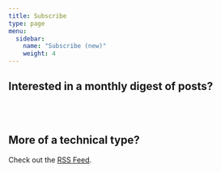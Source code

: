 ```yaml
---
title: Subscribe
type: page
menu:
  sidebar:
    name: "Subscribe (new)"
    weight: 4
---
```


## Interested in a monthly digest of posts?

<script type="text/javascript" src="https://static.mailerlite.com/data/webforms/814910/a3h4l0.js?v2"></script>

<br />
<br />

## More of a technical type?

Check out the <a href="/index.xml">RSS Feed</a>.
